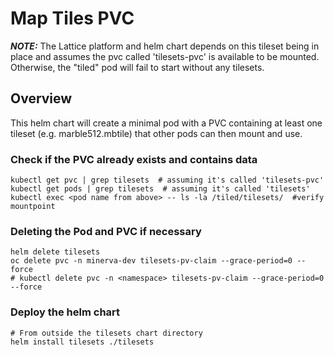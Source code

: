 # Map Tiles PVC

**_NOTE:_** The Lattice platform and helm chart depends on this tileset being in place and assumes the pvc called 'tilesets-pvc' is available to be mounted. Otherwise, the "tiled" pod will fail to start without any tilesets.

## Overview
This helm chart will create a minimal pod with a PVC containing at least one tileset (e.g. marble512.mbtile) that other pods can then mount and use. 

### Check if the PVC already exists and contains data
```
kubectl get pvc | grep tilesets  # assuming it's called 'tilesets-pvc'
kubectl get pods | grep tilesets  # assuming it's called 'tilesets'
kubectl exec <pod name from above> -- ls -la /tiled/tilesets/  #verify mountpoint
```
### Deleting the Pod and PVC if necessary
```
helm delete tilesets
oc delete pvc -n minerva-dev tilesets-pv-claim --grace-period=0 --force
# kubectl delete pvc -n <namespace> tilesets-pv-claim --grace-period=0 --force
```

### Deploy the helm chart
```
# From outside the tilesets chart directory
helm install tilesets ./tilesets
```